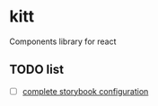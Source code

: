 # kitt

Components library for react

## TODO list

- [ ] [complete storybook configuration](https://storybook.js.org/docs/configurations/typescript-config/)

